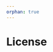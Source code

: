 ```yaml
---
orphan: true
---
```


# License

```{include} ../LICENSE

```
                                                                                                                                                                                                                                                                                                                                                                                                         